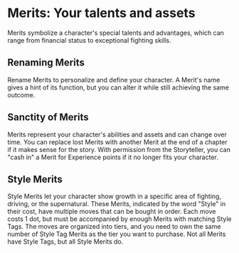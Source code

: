 # **Merits: Your talents and assets**

Merits symbolize a character's special talents and advantages, which can range from financial status to exceptional fighting skills.

## **Renaming Merits**

Rename Merits to personalize and define your character. A Merit's name gives a hint of its function, but you can alter it while still achieving the same outcome.

## **Sanctity of Merits**

Merits represent your character's abilities and assets and can change over time. You can replace lost Merits with another Merit at the end of a chapter if it makes sense for the story. With permission from the Storyteller, you can "cash in" a Merit for Experience points if it no longer fits your character.

## **Style Merits**

Style Merits let your character show growth in a specific area of fighting, driving, or the supernatural. These Merits, indicated by the word "Style" in their cost, have multiple moves that can be bought in order. Each move costs 1 dot, but must be accompanied by enough Merits with matching Style Tags. The moves are organized into tiers, and you need to own the same number of Style Tag Merits as the tier you want to purchase. Not all Merits have Style Tags, but all Style Merits do.
